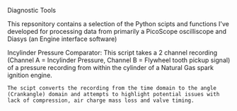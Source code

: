 Diagnostic Tools

This repsonitory contains a selection of the Python scipts and functions I've developed for processing data from primarily a PicoScope oscilliscope and Diasys (an Engine interface software)

Incylinder Pressure Comparator:
    This script takes a 2 channel recording (Channel A = Incylinder Pressure, Channel B = Flywheel tooth pickup signal) of a pressure recording from within the cylinder of a Natural Gas spark ignition engine. 
    
    The scipt converts the recording from the time domain to the angle (Crankangle) domain and attempts to highlight potential issues with lack of compression, air charge mass loss and valve timing. 